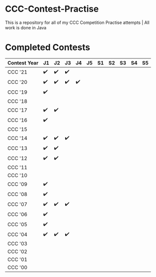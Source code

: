 # CCC-Contest-Practise
This is a repository for all of my CCC Competition Practise attempts | All work is done in Java
# Completed Contests
|Contest Year|  J1  |  J2  |  J3  |  J4  |  J5  |  S1  |  S2  |  S3  |  S4  |  S5  |
|------------|------|------|------|------|------|------|------|------|------|------|
| CCC '21    |:heavy_check_mark:|:heavy_check_mark:|:heavy_check_mark:|      |      |      |      |      |      |      |
| CCC '20    |:heavy_check_mark:|:heavy_check_mark:|:heavy_check_mark:|:heavy_check_mark:|         |      |      |      |      |      |
| CCC '19    |:heavy_check_mark:|      |      |         |         |      |      |      |      |      |
| CCC '18    |      |      |      |         |         |      |      |      |
| CCC '17    |:heavy_check_mark:|:heavy_check_mark:|      |         |         |      |      |      |      |      |
| CCC '16    |:heavy_check_mark:|      |      |         |         |      |      |      |      |      |
| CCC '15    |      |      |      |         |         |      |      |      |      |      |
| CCC '14    |:heavy_check_mark:|:heavy_check_mark:|:heavy_check_mark:|         |         |      |      |      |      |      |
| CCC '13    |:heavy_check_mark:|:heavy_check_mark:|      |         |         |      |      |      |      |      |
| CCC '12    |:heavy_check_mark:|:heavy_check_mark:|      |         |         |      |      |      |      |      |
| CCC '11    |      |      |      |         |         |      |      |      |      |      |
| CCC '10    |      |      |      |         |         |      |      |      |      |      |
| CCC '09    |:heavy_check_mark:|      |      |         |         |      |      |      |      |      |
| CCC '08    |:heavy_check_mark:|      |      |         |         |      |      |      |      |      |
| CCC '07    |:heavy_check_mark:|:heavy_check_mark:|:heavy_check_mark:|         |         |      |      |      |      |      |
| CCC '06    |:heavy_check_mark:|      |      |         |         |      |      |      |      |      |
| CCC '05    |:heavy_check_mark:|      |      |         |         |      |      |      |      |      |
| CCC '04    |:heavy_check_mark:|:heavy_check_mark:|:heavy_check_mark:|         |         |      |      |      |      |      |
| CCC '03    |      |      |      |         |         |      |      |      |      |      |
| CCC '02    |      |      |      |         |         |      |      |      |      |      |
| CCC '01    |      |      |      |         |         |      |      |      |      |      |
| CCC '00    |      |      |      |         |         |      |      |      |      |      |
